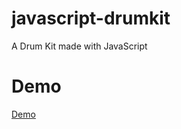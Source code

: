 # javascript-drumkit
A Drum Kit made with JavaScript

# Demo
[Demo](https://carusojavascript30days-drumkit.netlify.com/)
